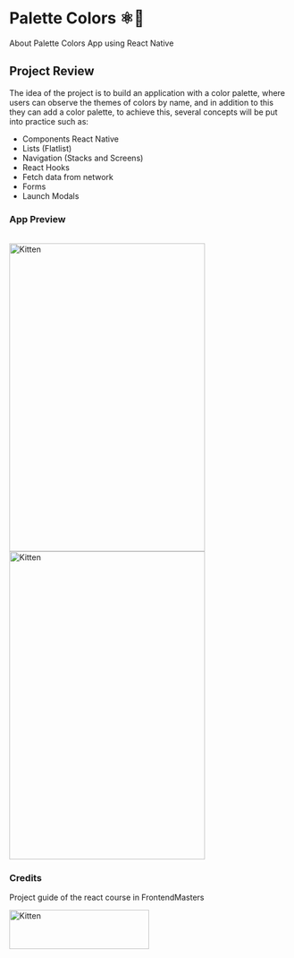 # Palette Colors ⚛📱

About Palette Colors App using React Native

## Project Review

The idea of the project is to build an application with a color palette, where users can observe the themes of colors by name, and in addition to this they can add a color palette, to achieve this, several concepts will be put into practice such as:

- Components React Native
- Lists (Flatlist)
- Navigation (Stacks and Screens)
- React Hooks
- Fetch data from network
- Forms
- Launch Modals

### App Preview

<br/>
<img src="https://i.ibb.co/7vx0jc3/1.gif?raw=true" alt="Kitten"
  title="A cute kitten" width="350" height="550" style="margin-right : 30px display:inline-block" /><img src="https://i.ibb.co/RyyfRy7/2.gif?raw=true" style="display:inline-block" alt="Kitten"
  title="A cute kitten" width="350" height="550" />

### Credits

Project guide of the react course in FrontendMasters

<img src="https://education.github.com/assets/pack/logo-frontendmasters-46f9f8aa9546a7e8dc3e0edae3d9dbb1df85261d8a4aa0a7dbe4492137e30006.jpg" alt="Kitten"
	title="A cute kitten" width="250" height="70" />
